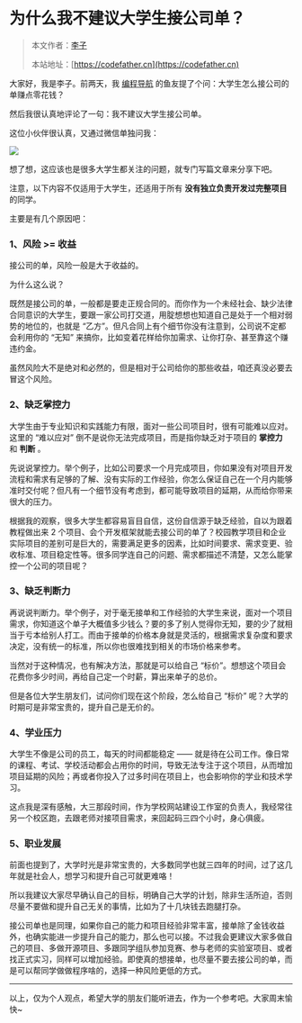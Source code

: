 # 为什么我不建议大学生接公司单？

> 本文作者：[李子](https://yuyuanweb.feishu.cn/wiki/Abldw5WkjidySxkKxU2cQdAtnah)
>
> 本站地址：[https://codefather.cn](https://codefather.cn)

大家好，我是李子。前两天，我 [编程导航](https://mp.weixin.qq.com/s/WFz9Yznw-0keNC1dbK6oKg) 的鱼友提了个问：大学生怎么接公司的单赚点零花钱？

然后我很认真地评论了一句：我不建议大学生接公司单。

这位小伙伴很认真，又通过微信单独问我：

![](https://pic.yupi.icu/1/image-20231202144641913.png)

想了想，这应该也是很多大学生都关注的问题，就专门写篇文章来分享下吧。

注意，以下内容不仅适用于大学生，还适用于所有 **没有独立负责开发过完整项目** 的同学。

主要是有几个原因吧：



### 1、风险 >= 收益

接公司的单，风险一般是大于收益的。

为什么这么说？

既然是接公司的单，一般都是要走正规合同的。而你作为一个未经社会、缺少法律合同意识的大学生，要跟一家公司打交道，用腚想想也知道自己是处于一个相对弱势的地位的，也就是 “乙方”。但凡合同上有个细节你没有注意到，公司说不定都会利用你的 “无知” 来搞你，比如变着花样给你加需求、让你打杂、甚至靠这个赚违约金。

虽然风险大不是绝对和必然的，但是相对于公司给你的那些收益，咱还真没必要去冒这个风险。



### 2、缺乏掌控力

大学生由于专业知识和实践能力有限，面对一些公司项目时，很有可能难以应对。这里的 “难以应对” 倒不是说你无法完成项目，而是指你缺乏对于项目的 **掌控力** 和 **判断** 。

先说说掌控力。举个例子，比如公司要求一个月完成项目，你如果没有对项目开发流程和需求有足够的了解、没有实际的工作经验，你怎么保证自己在一个月内能够准时交付呢？但凡有一个细节没有考虑到，都可能导致项目的延期，从而给你带来很大的压力。

根据我的观察，很多大学生都容易盲目自信，这份自信源于缺乏经验，自以为跟着教程做出来 2 个项目、会个开发框架就能去接公司的单了？校园教学项目和企业实际项目的差别可是巨大的，需要满足更多的因素，比如时间要求、需求变更、验收标准、项目稳定性等。很多同学连自己的问题、需求都描述不清楚，又怎么能掌控一个公司的项目呢？



### 3、缺乏判断力

再说说判断力。举个例子，对于毫无接单和工作经验的大学生来说，面对一个项目需求，你知道这个单子大概值多少钱么？要的多了别人觉得你无知，要的少了就相当于亏本给别人打工。而由于接单的价格本身就是灵活的，根据需求复杂度和要求决定，没有统一的标准，所以你也很难找到相关的市场价格来参考。

当然对于这种情况，也有解决方法，那就是可以给自己 “标价”。想想这个项目会花费你多少时间，再给自己定一个时薪，算出来单子的总价。

但是各位大学生朋友们，试问你们现在这个阶段，怎么给自己 “标价” 呢？大学的时期可是非常宝贵的，提升自己是无价的。



### 4、学业压力

大学生不像是公司的员工，每天的时间都能稳定 —— 就是待在公司工作。像日常的课程、考试、学校活动都会占用你的时间，导致无法专注于这个项目，从而增加项目延期的风险；再或者你投入了过多时间在项目上，也会影响你的学业和技术学习。

这点我是深有感触，大三那段时间，作为学校网站建设工作室的负责人，我经常往另一个校区跑，去跟老师对接项目需求，来回起码三四个小时，身心俱疲。



### 5、职业发展

前面也提到了，大学时光是非常宝贵的，大多数同学也就三四年的时间，过了这几年就是社会人，想学习和提升自己可就更难咯！

所以我建议大家尽早确认自己的目标，明确自己大学的计划，除非生活所迫，否则尽量不要做和提升自己无关的事情，比如为了十几块钱去跑腿打杂。

接公司单也是同理，如果你自己的能力和项目经验非常丰富，接单除了金钱收益外，也确实能进一步提升自己的能力，那么也可以接。不过我会更建议大家多做自己的项目、多做开源项目、多跟同学组队参加竞赛、参与老师的实验室项目、或者找正式实习，同样可以增加经验。即使真的想接单，也尽量不要去接公司的单，而是可以帮同学做做程序啥的，选择一种风险更低的方式。



---



以上，仅为个人观点，希望大学的朋友们能听进去，作为一个参考吧。大家周末愉快~

